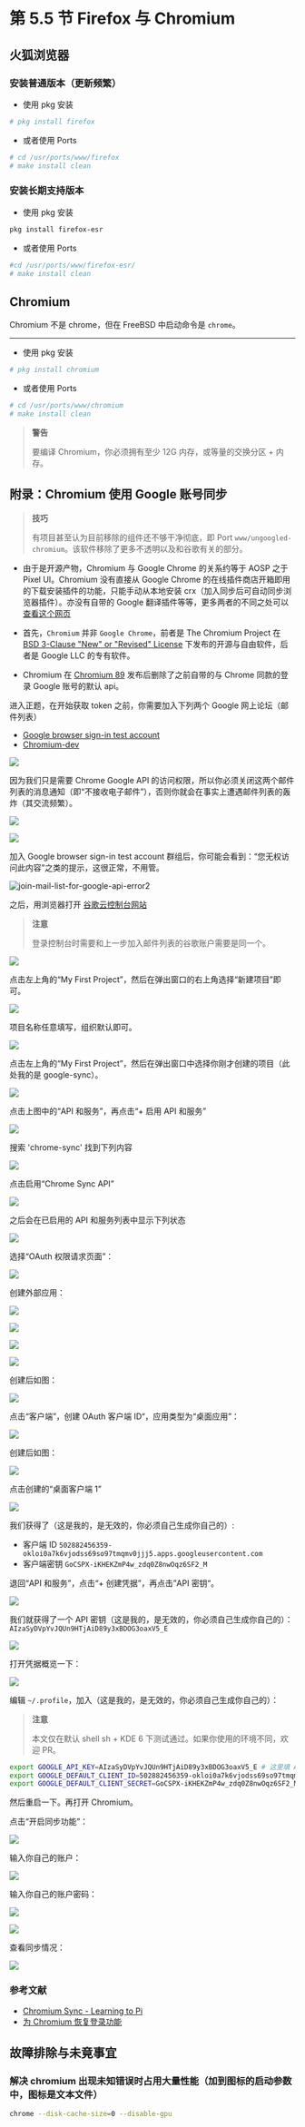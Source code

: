 # 第 5.5 节 Firefox 与 Chromium

## 火狐浏览器

### 安装普通版本（更新频繁）

- 使用 pkg 安装

```sh
# pkg install firefox
```

- 或者使用 Ports

```sh
# cd /usr/ports/www/firefox
# make install clean
```

### 安装长期支持版本

- 使用 pkg 安装

```sh
pkg install firefox-esr
```

- 或者使用 Ports

```sh
#cd /usr/ports/www/firefox-esr/
# make install clean
```

## Chromium

Chromium 不是 chrome，但在 FreeBSD 中启动命令是 `chrome`。

---

- 使用 pkg 安装

```sh
# pkg install chromium
```

- 或者使用 Ports

```sh
# cd /usr/ports/www/chromium
# make install clean
```

> **警告**
>
> 要编译 Chromium，你必须拥有至少 12G 内存，或等量的交换分区 + 内存。



## 附录：Chromium 使用 Google 账号同步

>**技巧**
>
>有项目甚至认为目前移除的组件还不够干净彻底，即 Port `www/ungoogled-chromium`。该软件移除了更多不透明以及和谷歌有关的部分。

- 由于是开源产物，Chromium 与 Google Chrome 的关系约等于 AOSP 之于 Pixel UI。Chromium 没有直接从 Google Chrome 的在线插件商店开箱即用的下载安装插件的功能，只能手动从本地安装 crx（加入同步后可自动同步浏览器插件）。亦没有自带的 Google 翻译插件等等，更多两者的不同之处可以[查看这个网页](https://chromium.googlesource.com/chromium/src/+/master/docs/chromium_browser_vs_google_chrome.md)
- 首先，`Chromium` 并非 `Google Chrome`，前者是 The Chromium Project 在 [BSD 3-Clause "New" or "Revised" License](https://github.com/chromium/chromium/blob/main/LICENSE) 下发布的开源与自由软件，后者是 Google LLC 的专有软件。

- Chromium 在 [Chromium 89](https://archlinux.org/news/chromium-losing-sync-support-in-early-march/) 发布后删除了之前自带的与 Chrome 同款的登录 Google 账号的默认 api。

进入正题，在开始获取 token 之前，你需要加入下列两个 Google 网上论坛（邮件列表）

- [Google browser sign-in test account](https://groups.google.com/u/0/a/chromium.org/g/google-browser-signin-testaccounts)
- [Chromium-dev](https://groups.google.com/a/chromium.org/g/chromium-dev)

![](../.gitbook/assets/join-chromium-dev-for-api1.png)

因为我们只是需要 Chrome Google API 的访问权限，所以你必须关闭这两个邮件列表的消息通知（即“不接收电子邮件”），否则你就会在事实上遭遇邮件列表的轰炸（其交流频繁）。

![](../.gitbook/assets/join-chromium-dev-for-api2.png)

![](../.gitbook/assets/join-chromium-dev-for-api3.png)

加入 Google browser sign-in test account 群组后，你可能会看到：“您无权访问此内容”之类的提示，这很正常，不用管。

![join-mail-list-for-google-api-error2](../.gitbook/assets/join-chromium--list-2error.png)

之后，用浏览器打开 [谷歌云控制台网站](https://console.cloud.google.com/)

>**注意**
>
>登录控制台时需要和上一步加入邮件列表的谷歌账户需要是同一个。

![](../.gitbook/assets/chromium-use-google-api-guide-0.png)

点击左上角的“My First Project”，然后在弹出窗口的右上角选择“新建项目”即可。

![](../.gitbook/assets/chromium-use-google-api-guide-02.png)

项目名称任意填写，组织默认即可。

![](../.gitbook/assets/chromium-use-google-api-guide-03.png)

点击左上角的“My First Project”，然后在弹出窗口中选择你刚才创建的项目（此处我的是 google-sync）。

![](../.gitbook/assets/chromium-use-google-api-guide-04.png)

点击上图中的“API 和服务”，再点击“+ 启用 API 和服务”

![](../.gitbook/assets/chromium-use-google-api-guide-04-1.png)

搜索 'chrome-sync' 找到下列内容

![](../.gitbook/assets/chromium-use-google-api-guide-06.png)


点击启用“Chrome Sync API”

![](../.gitbook/assets/chromium-use-google-api-guide-05.png)

之后会在已启用的 API 和服务列表中显示下列状态

![](../.gitbook/assets/chromium-use-google-api-guide-07.png)

选择“OAuth 权限请求页面”：

![](../.gitbook/assets/chromium-use-google-api-guide-08.png)

创建外部应用：

![](../.gitbook/assets/chromium-use-google-api-guide-09.png)

![](../.gitbook/assets/chromium-use-google-api-guide-10.png)

![](../.gitbook/assets/chromium-use-google-api-guide-11.png)

![](../.gitbook/assets/chromium-use-google-api-guide-12.png)

创建后如图：

![](../.gitbook/assets/chromium-use-google-api-guide-13.png)

点击“客户端”，创建 OAuth 客户端 ID“，应用类型为“桌面应用”：

![](../.gitbook/assets/chromium-use-google-api-guide-14.png)

创建后如图：

![](../.gitbook/assets/chromium-use-google-api-guide-15.png)

点击创建的“桌面客户端 1”

![](../.gitbook/assets/chromium-use-google-api-guide-16.png)

我们获得了（这是我的，是无效的，你必须自己生成你自己的）:

- 客户端 ID `502882456359-okloi0a7k6vjodss69so97tmqmv0jjj5.apps.googleusercontent.com`
- 客户端密钥 `GoCSPX-iKHEKZmP4w_zdq0Z8nwOqz6SF2_M`

退回“API 和服务”，点击“+ 创建凭据”，再点击”API 密钥“。

![](../.gitbook/assets/chromium-use-google-api-guide-17.png)

我们就获得了一个 API 密钥（这是我的，是无效的，你必须自己生成你自己的）：`AIzaSyDVpYvJQUn9HTjAiD89y3xBDOG3oaxV5_E`

![](../.gitbook/assets/chromium-use-google-api-guide-18.png)

打开凭据概览一下：

![](../.gitbook/assets/chromium-use-google-api-guide-19.png)


编辑 `~/.profile`，加入（这是我的，是无效的，你必须自己生成你自己的）：

>**注意**
>
>本文仅在默认 shell sh + KDE 6 下测试通过。如果你使用的环境不同，欢迎 PR。

```sh
export GOOGLE_API_KEY=AIzaSyDVpYvJQUn9HTjAiD89y3xBDOG3oaxV5_E # 这里填 API 密钥
export GOOGLE_DEFAULT_CLIENT_ID=502882456359-okloi0a7k6vjodss69so97tmqmv0jjj5.apps.googleusercontent.com # 这里填客户端 ID
export GOOGLE_DEFAULT_CLIENT_SECRET=GoCSPX-iKHEKZmP4w_zdq0Z8nwOqz6SF2_M # 这里填客户端密钥
```

然后重启一下。再打开 Chromium。

点击“开启同步功能”：

![](../.gitbook/assets/chromium-use-google-api-guide-20.png)

输入你自己的账户：

![](../.gitbook/assets/chromium-use-google-api-guide-21.png)

输入你自己的账户密码：

![](../.gitbook/assets/chromium-use-google-api-guide-22.png)

![](../.gitbook/assets/chromium-use-google-api-guide-23.png)

查看同步情况：

![](../.gitbook/assets/chromium-use-google-api-guide-24.png)

### 参考文献

- [Chromium Sync - Learning to Pi](https://www.learningtopi.com/sbc/chromium-sync)
- [为 Chromium 恢复登录功能](https://nyac.at/posts/google-sync-in-chromium)


## 故障排除与未竟事宜

### 解决 chromium 出现未知错误时占用大量性能（加到图标的启动参数中，图标是文本文件）

```sh
chrome --disk-cache-size=0 --disable-gpu
```

